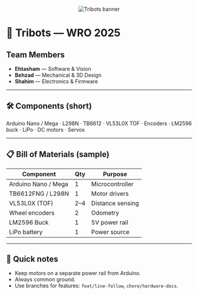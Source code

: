 <p align="center">
  <img src="banner.svg" alt="Tribots banner" />
</p>


# 🤖 Tribots — WRO 2025

## Team Members
- **Ehtasham** — Software & Vision    
- **Behzad** — Mechanical & 3D Design  
- **Shahim** — Electronics & Firmware  

---

## 🛠 Components (short)
Arduino Nano / Mega · L298N · TB6612 · VL53L0X TOF · Encoders · LM2596 buck · LiPo · DC motors · Servos

---

## 📋 Bill of Materials (sample)

| Component            | Qty | Purpose                         |
|----------------------|-----|---------------------------------|
| Arduino Nano / Mega  | 1   | Microcontroller                 |
| TB6612FNG / L298N    | 1   | Motor drivers                   |
| VL53L0X (TOF)        | 2–4 | Distance sensing                |
| Wheel encoders       | 2   | Odometry                        |
| LM2596 Buck          | 1   | 5V power rail                   |
| LiPo battery         | 1   | Power source                    |

---

## 🚀 Quick notes
- Keep motors on a separate power rail from Arduino.  
- Always common ground.  
- Use branches for features: `feat/line-follow`, `chore/hardware-docs`.

